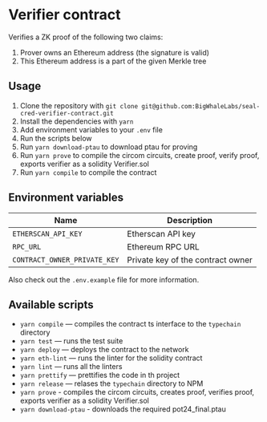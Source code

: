 # Verifier contract

Verifies a ZK proof of the following two claims:

1. Prover owns an Ethereum address (the signature is valid)
2. This Ethereum address is a part of the given Merkle tree

## Usage

1. Clone the repository with `git clone git@github.com:BigWhaleLabs/seal-cred-verifier-contract.git`
2. Install the dependencies with `yarn`
3. Add environment variables to your `.env` file
4. Run the scripts below
5. Run `yarn download-ptau` to download ptau for proving
6. Run `yarn prove` to compile the circom circuits, create proof, verify proof, exports verifier as a solidity Verifier.sol
7. Run `yarn compile` to compile the contract

## Environment variables

| Name                         | Description                       |
| ---------------------------- | --------------------------------- |
| `ETHERSCAN_API_KEY`          | Etherscan API key                 |
| `RPC_URL`                    | Ethereum RPC URL                  |
| `CONTRACT_OWNER_PRIVATE_KEY` | Private key of the contract owner |

Also check out the `.env.example` file for more information.

## Available scripts

- `yarn compile` — compiles the contract ts interface to the `typechain` directory
- `yarn test` — runs the test suite
- `yarn deploy` — deploys the contract to the network
- `yarn eth-lint` — runs the linter for the solidity contract
- `yarn lint` — runs all the linters
- `yarn prettify` — prettifies the code in th project
- `yarn release` — relases the `typechain` directory to NPM
- `yarn prove` - compiles the circom circuits, creates proof, verifies proof, exports verifier as a solidity Verifier.sol
- `yarn download-ptau` - downloads the required pot24_final.ptau
